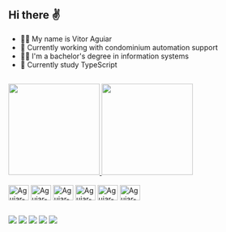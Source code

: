 ## Hi there ✌️

- 🙋‍♂️ My name is Vitor Aguiar
- 💼 Currently working with condominium automation support
- 👨‍🎓 I'm a bachelor's degree in information systems
- 📝 Currently study TypeScript

##


<div>
<a href="https://github.com/AguiarMS">
  <img height="180em" src="https://github-readme-stats.vercel.app/api?username=AguiarMS&show_icons=true&theme=dracula&include_all_commits=true&count_private=true">
  <img height="180em" src="https://github-readme-stats.vercel.app/api/top-langs/?username=AguiarMS&layout=compact&langs_count=7&theme=dracula"/>
</a>
</div>

<div style="display: inline_block"><br>
  <img align="center" alt="Aguiar-JS" height="30" width="40" src="https://cdn.jsdelivr.net/gh/devicons/devicon/icons/html5/html5-original.svg" />
  <img align="center" alt="Aguiar-JS" height="30" width="40" src="https://cdn.jsdelivr.net/gh/devicons/devicon/icons/css3/css3-original.svg" />
  <img align="center" alt="Aguiar-JS" height="30" width="40" src="https://cdn.jsdelivr.net/gh/devicons/devicon/icons/javascript/javascript-original.svg" />
  <img align="center" alt="Aguiar-JS" height="30" width="40" src="https://cdn.jsdelivr.net/gh/devicons/devicon/icons/typescript/typescript-original.svg" />
  <img align="center" alt="Aguiar-JS" height="30" width="40" src="https://cdn.jsdelivr.net/gh/devicons/devicon/icons/react/react-original.svg" />
  <img align="center" alt="Aguiar-JS" height="30" width="40" src="https://cdn.jsdelivr.net/gh/devicons/devicon/icons/python/python-original.svg" />
</div>

##

<div>
  <a href="https://www.linkedin.com/in/vitor-aguiar-3370351b7/" target="_blank"><img src="https://img.shields.io/badge/LinkedIn-0077B5?style=for-the-badge&logo=linkedin&logoColor=white" target="_blank"></a>
  <a href="https://www.instagram.com/vitinsusu/?hl=pt-br" target="_blank"><img src="https://img.shields.io/badge/Instagram-E4405F?style=for-the-badge&logo=instagram&logoColor=white
" target="_blank"></a>
  <a href="https://www.facebook.com/vitinho.aguiar" target="_blank"><img src="https://img.shields.io/badge/Facebook-1877F2?style=for-the-badge&logo=facebook&logoColor=white
" target="_blank"></a>
  <a href="https://github.com/AguiarMS" target="_blank"><img src="https://img.shields.io/badge/GitHub-100000?style=for-the-badge&logo=github&logoColor=white
" target="_blank"></a>
  <a href="https://discord.com/244437535445614592" target="_blank"><img src="https://img.shields.io/badge/Discord-7289DA?style=for-the-badge&logo=discord&logoColor=white
" target="_blank"></a>

</div>
